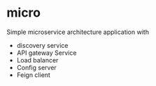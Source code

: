 # micro
Simple microservice architecture application with 
- discovery service
- API gateway Service
- Load balancer
- Config server
- Feign client

